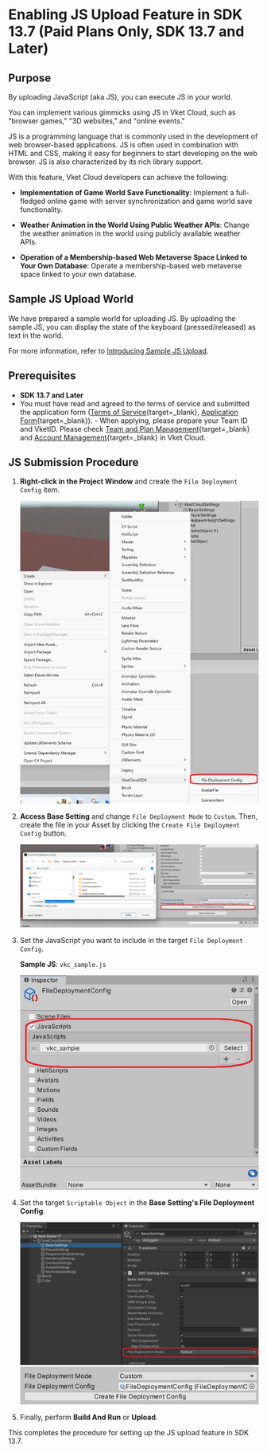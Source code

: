 # Enabling JS Upload Feature in SDK 13.7 (Paid Plans Only, SDK 13.7 and Later)

## Purpose

By uploading JavaScript (aka JS), you can execute JS in your world. 

You can implement various gimmicks using JS in Vket Cloud, such as "browser games," "3D websites," and "online events."

JS is a programming language that is commonly used in the development of web browser-based applications. JS is often used in combination with HTML and CSS, making it easy for beginners to start developing on the web browser. JS is also characterized by its rich library support.

With this feature, Vket Cloud developers can achieve the following:

- **Implementation of Game World Save Functionality**: Implement a full-fledged online game with server synchronization and game world save functionality.

- **Weather Animation in the World Using Public Weather APIs**: Change the weather animation in the world using publicly available weather APIs.

- **Operation of a Membership-based Web Metaverse Space Linked to Your Own Database**: Operate a membership-based web metaverse space linked to your own database.

## Sample JS Upload World

We have prepared a sample world for uploading JS. By uploading the sample JS, you can display the state of the keyboard (pressed/released) as text in the world.

For more information, refer to [Introducing Sample JS Upload](../WorldMakingGuide/JsUpload_Sample.md).

## Prerequisites

- **SDK 13.7 and Later**
- You must have read and agreed to the terms of service and submitted the application form ([Terms of Service](https://account.vket.com/terms?locale=en#vket-cloud){target=_blank}, [Application Form](https://forms.gle/uEwNtVvMWvf4SqZV8){target=_blank}).
      - When applying, please prepare your Team ID and VketID. Please check [Team and Plan Management](https://cloud.vket.com/en/account/admin/team){target=_blank} and [Account Management](https://cloud.vket.com/en/account/admin/member){target=_blank} in Vket Cloud.

## JS Submission Procedure

1. **Right-click in the Project Window** and create the `File Deployment Config` item.

   ![Create File Deployment Config](img/JsUpload_1.jpg)

2. **Access Base Setting** and change `File Deployment Mode` to `Custom`. Then, create the file in your Asset by clicking the `Create File Deployment Config` button.

   ![Set File Deployment Mode](img/JsUpload_2.jpg)

3. Set the JavaScript you want to include in the target `File Deployment Config`.

   **Sample JS**: `vkc_sample.js`

   ![Set JavaScript](img/JsUpload_3.jpg)

4. Set the target `Scriptable Object` in the **Base Setting's File Deployment Config**.

   ![Set Scriptable Object](img/JsUpload_4.jpg)
   ![Set Scriptable Object](img/JsUpload_5.jpg)

5. Finally, perform **Build And Run** or **Upload**.

This completes the procedure for setting up the JS upload feature in SDK 13.7.
